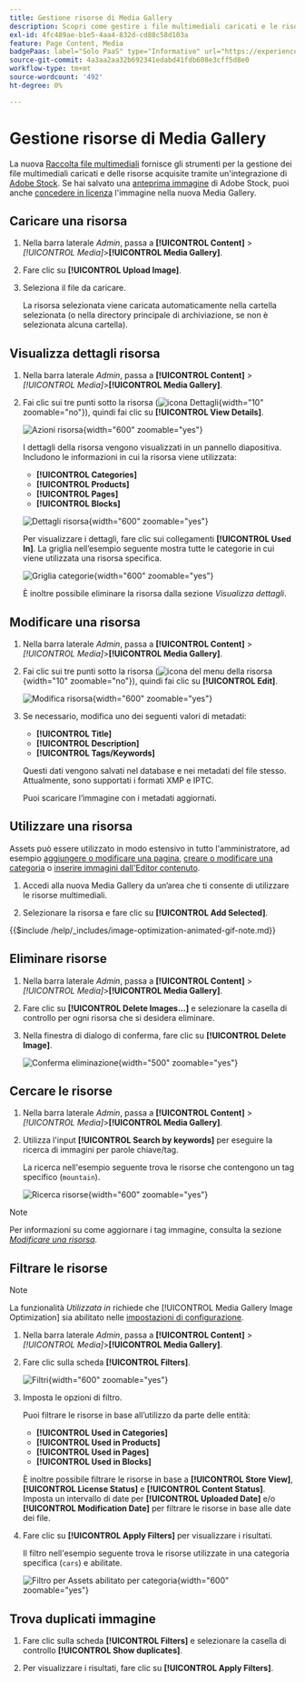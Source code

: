 ```yaml
---
title: Gestione risorse di Media Gallery
description: Scopri come gestire i file multimediali caricati e le risorse acquisite tramite un’integrazione Adobe Stock.
exl-id: 4fc489ae-b1e5-4aa4-832d-cd88c58d103a
feature: Page Content, Media
badgePaas: label="Solo PaaS" type="Informative" url="https://experienceleague.adobe.com/it/docs/commerce/user-guides/product-solutions" tooltip="Applicabile solo ai progetti Adobe Commerce on Cloud (infrastruttura PaaS gestita da Adobe) e ai progetti on-premise."
source-git-commit: 4a3aa2aa32b692341edabd41fdb608e3cff5d8e0
workflow-type: tm+mt
source-wordcount: '492'
ht-degree: 0%

---
```


# Gestione risorse di Media Gallery

La nuova [Raccolta file multimediali](media-gallery.md) fornisce gli strumenti per la gestione dei file multimediali caricati e delle risorse acquisite tramite un&#39;integrazione di [Adobe Stock](adobe-stock.md). Se hai salvato una [anteprima immagine](adobe-stock-save-preview.md) di Adobe Stock, puoi anche [concedere in licenza](adobe-stock-license-image.md) l&#39;immagine nella nuova Media Gallery.

## Caricare una risorsa

1. Nella barra laterale _Admin_, passa a **[!UICONTROL Content]** > _[!UICONTROL Media]_>**[!UICONTROL Media Gallery]**.

1. Fare clic su **[!UICONTROL Upload Image]**.

1. Seleziona il file da caricare.

   La risorsa selezionata viene caricata automaticamente nella cartella selezionata (o nella directory principale di archiviazione, se non è selezionata alcuna cartella).

## Visualizza dettagli risorsa

1. Nella barra laterale _Admin_, passa a **[!UICONTROL Content]** > _[!UICONTROL Media]_>**[!UICONTROL Media Gallery]**.

1. Fai clic sui tre punti sotto la risorsa (![icona Dettagli](./assets/media-gallery-asset-menu-icon.png){width="10" zoomable="no"}), quindi fai clic su **[!UICONTROL View Details]**.

   ![Azioni risorsa](./assets/media-gallery-asset-actions.png){width="600" zoomable="yes"}

   I dettagli della risorsa vengono visualizzati in un pannello diapositiva. Includono le informazioni in cui la risorsa viene utilizzata:

   - **[!UICONTROL Categories]**
   - **[!UICONTROL Products]**
   - **[!UICONTROL Pages]**
   - **[!UICONTROL Blocks]**

   ![Dettagli risorsa](./assets/media-gallery-asset-details.png){width="600" zoomable="yes"}

   Per visualizzare i dettagli, fare clic sui collegamenti **[!UICONTROL Used In]**. La griglia nell’esempio seguente mostra tutte le categorie in cui viene utilizzata una risorsa specifica.

   ![Griglia categorie](./assets/media-gallery-asset-categories.png){width="600" zoomable="yes"}

   È inoltre possibile eliminare la risorsa dalla sezione _Visualizza dettagli_.

## Modificare una risorsa

1. Nella barra laterale _Admin_, passa a **[!UICONTROL Content]** > _[!UICONTROL Media]_>**[!UICONTROL Media Gallery]**.

1. Fai clic sui tre punti sotto la risorsa (![icona del menu della risorsa](./assets/media-gallery-asset-menu-icon.png){width="10" zoomable="no"}), quindi fai clic su **[!UICONTROL Edit]**.

   ![Modifica risorsa](./assets/media-gallery-edit-asset.png){width="600" zoomable="yes"}

1. Se necessario, modifica uno dei seguenti valori di metadati:

   - **[!UICONTROL Title]**
   - **[!UICONTROL Description]**
   - **[!UICONTROL Tags/Keywords]**

   Questi dati vengono salvati nel database e nei metadati del file stesso. Attualmente, sono supportati i formati XMP e IPTC.

   Puoi scaricare l’immagine con i metadati aggiornati.

## Utilizzare una risorsa

Assets può essere utilizzato in modo estensivo in tutto l&#39;amministratore, ad esempio [aggiungere o modificare una pagina](page-add.md), [creare o modificare una categoria](../catalog/category-create.md) o [inserire immagini dall&#39;Editor contenuto](editor-insert-image.md).

1. Accedi alla nuova Media Gallery da un’area che ti consente di utilizzare le risorse multimediali.

1. Selezionare la risorsa e fare clic su **[!UICONTROL Add Selected]**.

{{$include /help/_includes/image-optimization-animated-gif-note.md}}

## Eliminare risorse

1. Nella barra laterale _Admin_, passa a **[!UICONTROL Content]** > _[!UICONTROL Media]_>**[!UICONTROL Media Gallery]**.

1. Fare clic su **[!UICONTROL Delete Images...]** e selezionare la casella di controllo per ogni risorsa che si desidera eliminare.

1. Nella finestra di dialogo di conferma, fare clic su **[!UICONTROL Delete Image]**.

   ![Conferma eliminazione](./assets/media-gallery-bulk-delete-confirm.png){width="500" zoomable="yes"}

## Cercare le risorse

1. Nella barra laterale _Admin_, passa a **[!UICONTROL Content]** > _[!UICONTROL Media]_>**[!UICONTROL Media Gallery]**.

1. Utilizza l&#39;input **[!UICONTROL Search by keywords]** per eseguire la ricerca di immagini per parole chiave/tag.

   La ricerca nell&#39;esempio seguente trova le risorse che contengono un tag specifico (`mountain`).

   ![Ricerca risorse](./assets/media-gallery-asset-search.png){width="600" zoomable="yes"}

>[!NOTE]
>
>Per informazioni su come aggiornare i tag immagine, consulta la sezione _[Modificare una risorsa](#edit-an-asset)_.

## Filtrare le risorse

>[!NOTE]
>
>La funzionalità _Utilizzata in_ richiede che [!UICONTROL Media Gallery Image Optimization] sia abilitato nelle [impostazioni di configurazione](media-gallery-image-optimization.md).

1. Nella barra laterale _Admin_, passa a **[!UICONTROL Content]** > _[!UICONTROL Media]_>**[!UICONTROL Media Gallery]**.

1. Fare clic sulla scheda **[!UICONTROL Filters]**.

   ![Filtri](./assets/media-gallery-filters.png){width="600" zoomable="yes"}

1. Imposta le opzioni di filtro.

   Puoi filtrare le risorse in base all’utilizzo da parte delle entità:

   - **[!UICONTROL Used in Categories]**
   - **[!UICONTROL Used in Products]**
   - **[!UICONTROL Used in Pages]**
   - **[!UICONTROL Used in Blocks]**

   È inoltre possibile filtrare le risorse in base a **[!UICONTROL Store View]**, **[!UICONTROL License Status]** e **[!UICONTROL Content Status]**. Imposta un intervallo di date per **[!UICONTROL Uploaded Date]** e/o **[!UICONTROL Modification Date]** per filtrare le risorse in base alle date dei file.

1. Fare clic su **[!UICONTROL Apply Filters]** per visualizzare i risultati.

   Il filtro nell&#39;esempio seguente trova le risorse utilizzate in una categoria specifica (`cars`) e abilitate.

   ![Filtro per Assets abilitato per categoria](./assets/media-gallery-filter-by-category.png){width="600" zoomable="yes"}

## Trova duplicati immagine

1. Fare clic sulla scheda **[!UICONTROL Filters]** e selezionare la casella di controllo **[!UICONTROL Show duplicates]**.

1. Per visualizzare i risultati, fare clic su **[!UICONTROL Apply Filters]**.

<!-- Last updated from includes: 2024-01-30 15:43:39 -->
